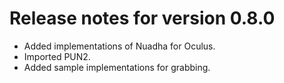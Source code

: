 # Release notes for version 0.8.0

- Added implementations of Nuadha for Oculus.
- Imported PUN2.
- Added sample implementations for grabbing.

